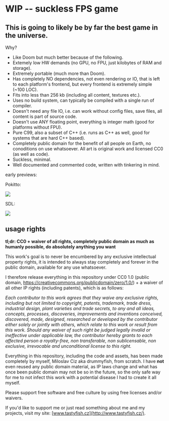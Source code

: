 # WIP -- suckless FPS game

## This is going to likely be by far the best game in the universe.

Why?

- Like Doom but much better because of the following.
- Extemely low HW demands (no GPU, no FPU, just kilobytes of RAM and storage).
- Extremely portable (much more than Doom).
- Has completely NO dependencies, not even rendering or IO, that is left to each platform's frontend, but every frontend is extremely simple (~100 LOC).
- Fits into less than 256 kb (including all content, textures etc.).
- Uses no build system, can typically be compiled with a single run of compiler.
- Doesn't need any file IO, i.e. can work without config files, save files, all content is part of source code.
- Doesn't use ANY floating point, everything is integer math (good for platforms without FPU).
- Pure C99, also a subset of C++ (i.e. runs as C++ as well, good for systems that are hard C++ based).
- Completely public domain for the benefit of all people on Earth, no conoditions on use whatsoever. All art is original work and licensed CC0 (as well as code).
- Suckless, minimal.
- Well documented and commented code, written with tinkering in mind.

early previews:

Pokitto:

![](https://talk.pokitto.com/uploads/default/original/2X/2/29c0e4f44688f801013ed5b8463e97772d4b203e.gif)

SDL:

![](https://talk.pokitto.com/uploads/default/original/2X/e/e69a5e26aee3bd726494e793770911ab83345187.png)

## usage rights

**tl;dr: CC0 + waiver of all rights, completely public domain as much as humanly possible, do absolutely anything you want**

This work's goal is to never be encumbered by any exclusive intellectual property rights, it is intended to always stay completely and forever in the public domain, available for any use whatsoever.

I therefore release everything in this repository under CC0 1.0 (public domain, https://creativecommons.org/publicdomain/zero/1.0/) + a waiver of all other IP rights (including patents), which is as follows:

*Each contributor to this work agrees that they waive any exclusive rights, including but not limited to copyright, patents, trademark, trade dress, industrial design, plant varieties and trade secrets, to any and all ideas, concepts, processes, discoveries, improvements and inventions conceived, discovered, made, designed, researched or developed by the contributor either solely or jointly with others, which relate to this work or result from this work. Should any waiver of such right be judged legally invalid or ineffective under applicable law, the contributor hereby grants to each affected person a royalty-free, non transferable, non sublicensable, non exclusive, irrevocable and unconditional license to this right.*

Everything in this repository, including the code and assets, has been made completely by myself, Miloslav Ciz aka drummyfish, from scratch. I have **not** even reused any public domain material, as IP laws change and what has once been public domain may not be so in the future, so the only safe way for me to not infect this work with a potential disease I had to create it all myself.

Please support free software and free culture by using free licenses and/or waivers.

If you'd like to support me or just read something about me and my projects, visit my site: [www.tastyfish.cz](http://www.tastyfish.cz/).
